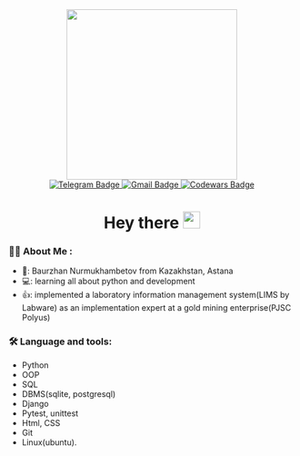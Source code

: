 <div id="header" align="center">
  <img src="https://media.giphy.com/media/gi84IkFRzwube/giphy.gif" width='300'/>
</div>



<div id="badges" align="center">
  <a href="https://t.me/baurNN">
    <img src="https://img.shields.io/badge/Telegram-white?logo=Telegram&logoColor=blue&style=for-the-badge" alt="Telegram Badge"/>
  </a>
   <a href="mailto:bbn2tpu@gmail.com">
    <img src="https://img.shields.io/badge/bbn2tpu@gmail.com-white?logo=Gmail&logoColor=red&style=for-the-badge" alt="Gmail Badge"/>
  </a>
     <a href="https://www.codewars.com/users/bb2bn">
    <img src="https://img.shields.io/badge/codewars-white?logo=codewars&logoColor=red&style=for-the-badge" alt="Codewars Badge"/>
  </a>
</div>

<div align="center">
  <img src="https://komarev.com/ghpvc/?username=NNbaur&style=flat-square&color=blue" alt=""/>
</div>

<h1 align='center'>
  Hey there
  <img src="https://media.giphy.com/media/hvRJCLFzcasrR4ia7z/giphy.gif" width="30px"/>
</h1>


### 👨‍💻 About Me :
- 👋: Baurzhan Nurmukhambetov from Kazakhstan, Astana
- 💻: learning all about python and development
- 👍: implemented a laboratory information management system(LIMS by Labware) as an implementation expert at a gold mining enterprise(PJSC Polyus)

### 🛠️ Language and tools:
- Python
- OOP
- SQL
- DBMS(sqlite, postgresql)
- Django
- Pytest, unittest
- Html, CSS
- Git
- Linux(ubuntu).
